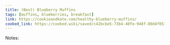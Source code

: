 ```yaml
---
title: (Best) Blueberry Muffins
tags: [muffins, blueberries, breakfast]
link: https://cookieandkate.com/healthy-blueberry-muffins/
cooked_link: https://cooked.wiki/saved/c42bcbe5-73b4-40fe-948f-80d4f051f089
---
```

Notes:  

